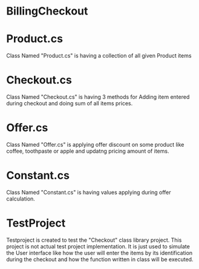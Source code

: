 # BillingCheckout
# Product.cs 
Class Named "Product.cs" is having a collection of all given Product items
# Checkout.cs 
Class Named "Checkout.cs" is having 3 methods for Adding item entered during checkout and doing sum of all items prices.
# Offer.cs
Class Named "Offer.cs" is applying offer discount on some product like coffee, toothpaste or apple and updatng pricing amount of items.
# Constant.cs
Class Named "Constant.cs" is having values applying during offer calculation.
# TestProject
Testproject is created to test the "Checkout" class library project. This project is not actual test project implementation. It is just used to simulate the User interface like how the user will enter the items by its identification during the checkout and how the function written in class will be executed.
